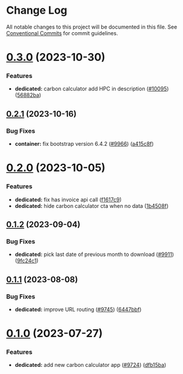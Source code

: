 # Change Log

All notable changes to this project will be documented in this file.
See [Conventional Commits](https://conventionalcommits.org) for commit guidelines.

# [0.3.0](https://github.com/ovh/manager/compare/@ovh-ux/manager-carbon-calculator@0.2.1...@ovh-ux/manager-carbon-calculator@0.3.0) (2023-10-30)


### Features

* **dedicated:** carbon calculator add HPC in description ([#10095](https://github.com/ovh/manager/issues/10095)) ([56882ba](https://github.com/ovh/manager/commit/56882bade92c305a45ef3f4da16bf74de2fde2ac))





## [0.2.1](https://github.com/ovh/manager/compare/@ovh-ux/manager-carbon-calculator@0.2.0...@ovh-ux/manager-carbon-calculator@0.2.1) (2023-10-16)


### Bug Fixes

* **container:** fix bootstrap version 6.4.2 ([#9966](https://github.com/ovh/manager/issues/9966)) ([a415c8f](https://github.com/ovh/manager/commit/a415c8f4952c8ab6daaefecf6f32409cd7b6b312))





# [0.2.0](https://github.com/ovh/manager/compare/@ovh-ux/manager-carbon-calculator@0.1.2...@ovh-ux/manager-carbon-calculator@0.2.0) (2023-10-05)


### Features

* **dedicated:** fix has invoice api call ([f1617c9](https://github.com/ovh/manager/commit/f1617c9f5c9ddd0688c8f904cccdd69839c4ff97))
* **dedicated:** hide carbon calculator cta when no data ([1b4508f](https://github.com/ovh/manager/commit/1b4508f6380fa69ac09b3a70a66fa129bce0d8a7))





## [0.1.2](https://github.com/ovh/manager/compare/@ovh-ux/manager-carbon-calculator@0.1.1...@ovh-ux/manager-carbon-calculator@0.1.2) (2023-09-04)


### Bug Fixes

* **dedicated:** pick last date of previous month to download ([#9911](https://github.com/ovh/manager/issues/9911)) ([9fc24c1](https://github.com/ovh/manager/commit/9fc24c108a9762848e839f3e53b93fd0eca2e3e6))





## [0.1.1](https://github.com/ovh/manager/compare/@ovh-ux/manager-carbon-calculator@0.1.0...@ovh-ux/manager-carbon-calculator@0.1.1) (2023-08-08)


### Bug Fixes

* **dedicated:** improve URL routing ([#9745](https://github.com/ovh/manager/issues/9745)) ([6447bbf](https://github.com/ovh/manager/commit/6447bbf7b4adf5446d388e139efa8c0e75aae7cf))





# [0.1.0](https://github.com/ovh/manager/compare/@ovh-ux/manager-carbon-calculator@0.0.0...@ovh-ux/manager-carbon-calculator@0.1.0) (2023-07-27)


### Features

* **dedicated:** add new carbon calculator app ([#9724](https://github.com/ovh/manager/issues/9724)) ([dfb15ba](https://github.com/ovh/manager/commit/dfb15ba88a2b678d2e4a91654360a47823d8cfb4))
